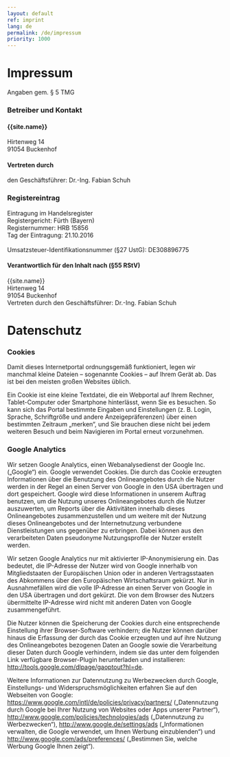 ```yaml
---
layout: default
ref: imprint
lang: de
permalink: /de/impressum
priority: 1000
---
```


# Impressum

Angaben gem. § 5 TMG

### Betreiber und Kontakt

#### {{site.name}}
Hirtenweg 14<br/>
91054 Buckenhof

#### Vertreten durch
den Geschäftsführer: Dr.-Ing. Fabian Schuh

### Registereintrag
Eintragung im Handelsregister<br/>
Registergericht: Fürth (Bayern)<br/>
Registernummer: HRB 15856<br/>
Tag der Eintragung: 21.10.2016<br/>
<br/>
Umsatzsteuer-Identifikationsnummer (§27 UstG): DE308896775<br/>

#### Verantwortlich für den Inhalt nach (§55 RStV)
{{site.name}}<br/>
Hirtenweg 14<br/>
91054 Buckenhof<br/>
Vertreten durch den Geschäftsführer: Dr.-Ing. Fabian Schuh

# Datenschutz

### Cookies
Damit dieses Internetportal ordnungsgemäß funktioniert, legen wir
manchmal kleine Dateien – sogenannte Cookies – auf Ihrem Gerät ab. Das
ist bei den meisten großen Websites üblich.

Ein Cookie ist eine kleine Textdatei, die ein Webportal auf Ihrem
Rechner, Tablet-Computer oder Smartphone hinterlässt, wenn Sie es
besuchen. So kann sich das Portal bestimmte Eingaben und Einstellungen
(z. B. Login, Sprache, Schriftgröße und andere Anzeigepräferenzen) über
einen bestimmten Zeitraum „merken“, und Sie brauchen diese nicht bei
jedem weiteren Besuch und beim Navigieren im Portal erneut vorzunehmen. 


### Google Analytics
Wir setzen Google Analytics, einen Webanalysedienst der Google Inc.
(„Google“) ein. Google verwendet Cookies. Die durch das Cookie erzeugten
Informationen über die Benutzung des Onlineangebotes durch die Nutzer
werden in der Regel an einen Server von Google in den USA übertragen und
dort gespeichert.  Google wird diese Informationen in unserem Auftrag
benutzen, um die Nutzung unseres Onlineangebotes durch die Nutzer
auszuwerten, um Reports über die Aktivitäten innerhalb dieses
Onlineangebotes zusammenzustellen und um weitere mit der Nutzung dieses
Onlineangebotes und der Internetnutzung verbundene Dienstleistungen uns
gegenüber zu erbringen. Dabei können aus den verarbeiteten Daten
pseudonyme Nutzungsprofile der Nutzer erstellt werden.

Wir setzen Google Analytics nur mit aktivierter IP-Anonymisierung ein.
Das bedeutet, die IP-Adresse der Nutzer wird von Google innerhalb von
Mitgliedstaaten der Europäischen Union oder in anderen Vertragsstaaten
des Abkommens über den Europäischen Wirtschaftsraum gekürzt. Nur in
Ausnahmefällen wird die volle IP-Adresse an einen Server von Google in
den USA übertragen und dort gekürzt. Die von dem Browser des Nutzers
übermittelte IP-Adresse wird nicht mit anderen Daten von Google
zusammengeführt.

Die Nutzer können die Speicherung der Cookies durch eine entsprechende
Einstellung ihrer Browser-Software verhindern; die Nutzer können darüber
hinaus die Erfassung der durch das Cookie erzeugten und auf ihre Nutzung
des Onlineangebotes bezogenen Daten an Google sowie die Verarbeitung
dieser Daten durch Google verhindern, indem sie das unter dem folgenden
Link verfügbare Browser-Plugin herunterladen und installieren:
http://tools.google.com/dlpage/gaoptout?hl=de.

Weitere Informationen zur Datennutzung zu Werbezwecken durch Google,
Einstellungs- und Widerspruchsmöglichkeiten erfahren Sie auf den
Webseiten von Google:
https://www.google.com/intl/de/policies/privacy/partners/ („Datennutzung
durch Google bei Ihrer Nutzung von Websites oder Apps unserer Partner“),
http://www.google.com/policies/technologies/ads („Datennutzung zu
Werbezwecken“), http://www.google.de/settings/ads („Informationen
verwalten, die Google verwendet, um Ihnen Werbung einzublenden“) und
http://www.google.com/ads/preferences/ („Bestimmen Sie, welche Werbung
Google Ihnen zeigt“).
